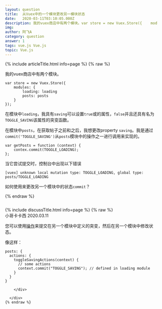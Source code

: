 ```yaml
---
layout: question
title:  从Vuex中的一个模块更改另一模块状态
date:   2020-03-11T03:10:05.000Z
description: 我的vuex商店中有两个模块。var store = new Vuex.Store({    modules  {        loading ...
img: 
author: 阿飞A
category: question
answer: 1
tags: vue.js Vue.js
topic: Vue.js
---
```

<div class="article-root">
  <div class="article">
    {% include articleTitle.html info=page %}
    {% raw %}
    <div class="article-content"><p><font style="vertical-align: inherit;"><font style="vertical-align: inherit;">我的vuex商店中有两个模块。</font></font></p>

<pre><code>var store = new Vuex.Store({<font></font>
    modules: {<font></font>
        loading: loading <font></font>
        posts: posts<font></font>
    }<font></font>
});<font></font>
</code></pre>

<p><font style="vertical-align: inherit;"><font style="vertical-align: inherit;">在模块中</font></font><code>loading</code><font style="vertical-align: inherit;"><font style="vertical-align: inherit;">，我具有</font></font><code>saving</code><font style="vertical-align: inherit;"><font style="vertical-align: inherit;">可以设置</font></font><code>true</code><font style="vertical-align: inherit;"><font style="vertical-align: inherit;">或</font><font style="vertical-align: inherit;">的属性</font><font style="vertical-align: inherit;">，</font></font><code>false</code><font style="vertical-align: inherit;"><font style="vertical-align: inherit;">并且还具有名为</font></font><code>TOGGLE_SAVING</code><font style="vertical-align: inherit;"><font style="vertical-align: inherit;">该属性</font><font style="vertical-align: inherit;">的突变函数</font><font style="vertical-align: inherit;">。</font></font></p>

<p><font style="vertical-align: inherit;"><font style="vertical-align: inherit;">在模块中</font></font><code>posts</code><font style="vertical-align: inherit;"><font style="vertical-align: inherit;">，在获取帖子之前和之后，我想更改property </font></font><code>saving</code><font style="vertical-align: inherit;"><font style="vertical-align: inherit;">。</font><font style="vertical-align: inherit;">我是通过</font></font><code>commit('TOGGLE_SAVING')</code><font style="vertical-align: inherit;"><font style="vertical-align: inherit;">从</font></font><code>posts</code><font style="vertical-align: inherit;"><font style="vertical-align: inherit;">模块</font><font style="vertical-align: inherit;">中的操作之一进行</font><font style="vertical-align: inherit;">调用</font><font style="vertical-align: inherit;">来实现的</font><font style="vertical-align: inherit;">。</font></font></p>

<pre><code>var getPosts = function (context) {<font></font>
    contex.commit(TOGGLE_LOADING);<font></font>
};<font></font>
</code></pre>

<p><font style="vertical-align: inherit;"><font style="vertical-align: inherit;">当它尝试提交时，控制台中出现以下错误</font></font></p>

<pre><code>[vuex] unknown local mutation type: TOGGLE_LOADING, global type: posts/TOGGLE_LOADING 
</code></pre>

<p><font style="vertical-align: inherit;"><font style="vertical-align: inherit;">如何使用来更改另一个模块中的状态</font></font><code>commit</code><font style="vertical-align: inherit;"><font style="vertical-align: inherit;">？</font></font></p></div>
    {% endraw %}
  </div>
  <p style="height: 0;width:0;overflow: hidden;"> 第585篇《从Vuex中的一个模块更改另一模块状态》来自Winter(https://github.com/aiyld/aiyld.github.io)的站点</p>
  <div class="discuss-wrapper">
    {% include discussTitle.html info=page %}
    {% raw %}
    <div class="discuss-item">
        <div class="discuss-parent">
          <div class="discuss-meta">
            <span class="discuss-user">小哥卡卡西</span>
            <span class="discuss-time">2020.03.11</span>
          </div>
          <div class="discuss-comment"><p><font style="vertical-align: inherit;"><font style="vertical-align: inherit;">您可以使用</font></font><a href="http://vuex.vuejs.org/en/actions.html" rel="nofollow noreferrer"><font style="vertical-align: inherit;"><font style="vertical-align: inherit;">操作</font></font></a><font style="vertical-align: inherit;"><font style="vertical-align: inherit;">来提交在另一个模块中定义的突变，然后在另一个模块中修改状态。</font></font></p>

<p><font style="vertical-align: inherit;"><font style="vertical-align: inherit;">像这样： </font></font></p>

<pre><code>posts: {<font></font>
  actions: {<font></font>
    toggleSavingActions(context) {<font></font>
      // some actions <font></font>
      context.commit("TOGGLE_SAVING"); // defined in loading module<font></font>
    }<font></font>
  }<font></font>
}<font></font>
</code></pre></div>
        </div>
        
      </div>
    {% endraw %}
  </div>
<div>
